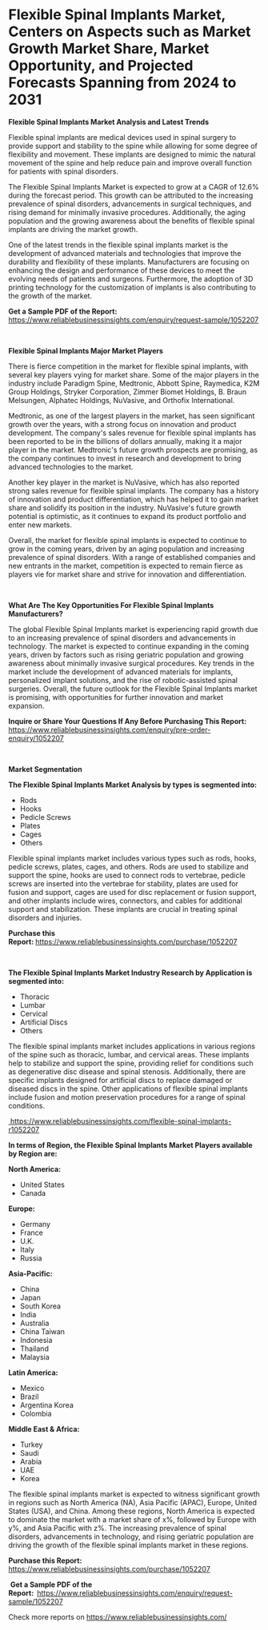 <p><h1>Flexible Spinal Implants Market, Centers on Aspects such as Market Growth Market Share, Market Opportunity, and Projected Forecasts Spanning from 2024 to 2031</h1></p><p><strong>Flexible Spinal Implants Market Analysis and Latest Trends</strong></p>
<p><p>Flexible spinal implants are medical devices used in spinal surgery to provide support and stability to the spine while allowing for some degree of flexibility and movement. These implants are designed to mimic the natural movement of the spine and help reduce pain and improve overall function for patients with spinal disorders.</p><p>The Flexible Spinal Implants Market is expected to grow at a CAGR of 12.6% during the forecast period. This growth can be attributed to the increasing prevalence of spinal disorders, advancements in surgical techniques, and rising demand for minimally invasive procedures. Additionally, the aging population and the growing awareness about the benefits of flexible spinal implants are driving the market growth.</p><p>One of the latest trends in the flexible spinal implants market is the development of advanced materials and technologies that improve the durability and flexibility of these implants. Manufacturers are focusing on enhancing the design and performance of these devices to meet the evolving needs of patients and surgeons. Furthermore, the adoption of 3D printing technology for the customization of implants is also contributing to the growth of the market.</p></p>
<p><strong>Get a Sample PDF of the Report:&nbsp;</strong> <a href="https://www.reliablebusinessinsights.com/enquiry/request-sample/1052207">https://www.reliablebusinessinsights.com/enquiry/request-sample/1052207</a></p>
<p>&nbsp;</p>
<p><strong>Flexible Spinal Implants Major Market Players</strong></p>
<p><p>There is fierce competition in the market for flexible spinal implants, with several key players vying for market share. Some of the major players in the industry include Paradigm Spine, Medtronic, Abbott Spine, Raymedica, K2M Group Holdings, Stryker Corporation, Zimmer Biomet Holdings, B. Braun Melsungen, Alphatec Holdings, NuVasive, and Orthofix International.</p><p>Medtronic, as one of the largest players in the market, has seen significant growth over the years, with a strong focus on innovation and product development. The company's sales revenue for flexible spinal implants has been reported to be in the billions of dollars annually, making it a major player in the market. Medtronic's future growth prospects are promising, as the company continues to invest in research and development to bring advanced technologies to the market.</p><p>Another key player in the market is NuVasive, which has also reported strong sales revenue for flexible spinal implants. The company has a history of innovation and product differentiation, which has helped it to gain market share and solidify its position in the industry. NuVasive's future growth potential is optimistic, as it continues to expand its product portfolio and enter new markets.</p><p>Overall, the market for flexible spinal implants is expected to continue to grow in the coming years, driven by an aging population and increasing prevalence of spinal disorders. With a range of established companies and new entrants in the market, competition is expected to remain fierce as players vie for market share and strive for innovation and differentiation.</p></p>
<p>&nbsp;</p>
<p><strong>What Are The Key Opportunities For Flexible Spinal Implants Manufacturers?</strong></p>
<p><p>The global Flexible Spinal Implants market is experiencing rapid growth due to an increasing prevalence of spinal disorders and advancements in technology. The market is expected to continue expanding in the coming years, driven by factors such as rising geriatric population and growing awareness about minimally invasive surgical procedures. Key trends in the market include the development of advanced materials for implants, personalized implant solutions, and the rise of robotic-assisted spinal surgeries. Overall, the future outlook for the Flexible Spinal Implants market is promising, with opportunities for further innovation and market expansion.</p></p>
<p><strong>Inquire or Share Your Questions If Any Before Purchasing This Report:</strong> <a href="https://www.reliablebusinessinsights.com/enquiry/pre-order-enquiry/1052207">https://www.reliablebusinessinsights.com/enquiry/pre-order-enquiry/1052207</a></p>
<p>&nbsp;</p>
<p><strong>Market Segmentation</strong></p>
<p><strong>The Flexible Spinal Implants Market Analysis by types is segmented into:</strong></p>
<p><ul><li>Rods</li><li>Hooks</li><li>Pedicle Screws</li><li>Plates</li><li>Cages</li><li>Others</li></ul></p>
<p><p>Flexible spinal implants market includes various types such as rods, hooks, pedicle screws, plates, cages, and others. Rods are used to stabilize and support the spine, hooks are used to connect rods to vertebrae, pedicle screws are inserted into the vertebrae for stability, plates are used for fusion and support, cages are used for disc replacement or fusion support, and other implants include wires, connectors, and cables for additional support and stabilization. These implants are crucial in treating spinal disorders and injuries.</p></p>
<p><strong>Purchase this Report:&nbsp;</strong><a href="https://www.reliablebusinessinsights.com/purchase/1052207">https://www.reliablebusinessinsights.com/purchase/1052207</a></p>
<p>&nbsp;</p>
<p><strong>The Flexible Spinal Implants Market Industry Research by Application is segmented into:</strong></p>
<p><ul><li>Thoracic</li><li>Lumbar</li><li>Cervical</li><li>Artificial Discs</li><li>Others</li></ul></p>
<p><p>The flexible spinal implants market includes applications in various regions of the spine such as thoracic, lumbar, and cervical areas. These implants help to stabilize and support the spine, providing relief for conditions such as degenerative disc disease and spinal stenosis. Additionally, there are specific implants designed for artificial discs to replace damaged or diseased discs in the spine. Other applications of flexible spinal implants include fusion and motion preservation procedures for a range of spinal conditions.</p></p>
<p><a href="https://www.reliablebusinessinsights.com/flexible-spinal-implants-r1052207">&nbsp;https://www.reliablebusinessinsights.com/flexible-spinal-implants-r1052207</a></p>
<p><strong>In terms of Region, the Flexible Spinal Implants Market Players available by Region are:</strong></p>
<p>
    <p> <strong> North America: </strong>
        <ul>
            <li>United States</li>
            <li>Canada</li>
        </ul>
        </p> 
    <p> <strong> Europe: </strong>
        <ul>
            <li>Germany</li>
            <li>France</li>
            <li>U.K.</li>
            <li>Italy</li>
            <li>Russia</li>
        </ul>
        </p> 
    <p> <strong> Asia-Pacific: </strong>
        <ul>
            <li>China</li>
            <li>Japan</li>
            <li>South Korea</li>
            <li>India</li>
            <li>Australia</li>
            <li>China Taiwan</li>
            <li>Indonesia</li>
            <li>Thailand</li>
            <li>Malaysia</li>
        </ul>
        </p> 
    <p> <strong> Latin America: </strong>
        <ul>
            <li>Mexico</li>
            <li>Brazil</li>
            <li>Argentina Korea</li>
            <li>Colombia</li>
        </ul>
        </p> 
    <p> <strong> Middle East & Africa: </strong>
        <ul>
            <li>Turkey</li>
            <li>Saudi</li>
            <li>Arabia</li>
            <li>UAE</li>
            <li>Korea</li>
        </ul>
    </p>
    </p>
<p><p>The flexible spinal implants market is expected to witness significant growth in regions such as North America (NA), Asia Pacific (APAC), Europe, United States (USA), and China. Among these regions, North America is expected to dominate the market with a market share of x%, followed by Europe with y%, and Asia Pacific with z%. The increasing prevalence of spinal disorders, advancements in technology, and rising geriatric population are driving the growth of the flexible spinal implants market in these regions.</p></p>
<p><strong>Purchase this Report: </strong><a href="https://www.reliablebusinessinsights.com/purchase/1052207">https://www.reliablebusinessinsights.com/purchase/1052207</a></p>
<p>&nbsp;<strong>Get a Sample PDF of the Report:&nbsp;&nbsp;</strong><a href="https://www.reliablebusinessinsights.com/enquiry/request-sample/1052207">https://www.reliablebusinessinsights.com/enquiry/request-sample/1052207</a></p>
<p><strong></strong></p>
<p>Check more reports on <a href="https://www.reliablebusinessinsights.com/">https://www.reliablebusinessinsights.com/</a></p>